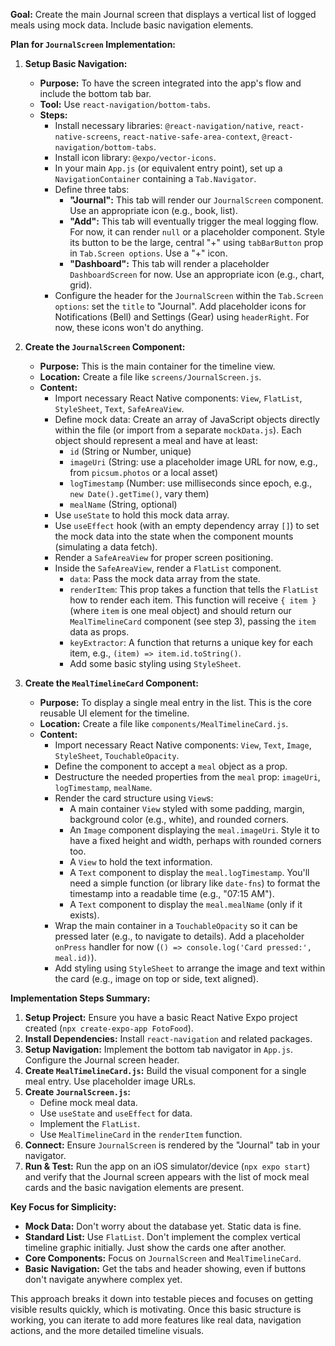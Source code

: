 **Goal:** Create the main Journal screen that displays a vertical list of logged meals using mock data. Include basic navigation elements.

**Plan for `JournalScreen` Implementation:**

1.  **Setup Basic Navigation:**
    *   **Purpose:** To have the screen integrated into the app's flow and include the bottom tab bar.
    *   **Tool:** Use `react-navigation/bottom-tabs`.
    *   **Steps:**
        *   Install necessary libraries: `@react-navigation/native`, `react-native-screens`, `react-native-safe-area-context`, `@react-navigation/bottom-tabs`.
        *   Install icon library: `@expo/vector-icons`.
        *   In your main `App.js` (or equivalent entry point), set up a `NavigationContainer` containing a `Tab.Navigator`.
        *   Define three tabs:
            *   **"Journal":** This tab will render our `JournalScreen` component. Use an appropriate icon (e.g., book, list).
            *   **"Add":** This tab will eventually trigger the meal logging flow. For now, it can render `null` or a placeholder component. Style its button to be the large, central "+" using `tabBarButton` prop in `Tab.Screen options`. Use a "+" icon.
            *   **"Dashboard":** This tab will render a placeholder `DashboardScreen` for now. Use an appropriate icon (e.g., chart, grid).
        *   Configure the header for the `JournalScreen` within the `Tab.Screen options`: set the `title` to "Journal". Add placeholder icons for Notifications (Bell) and Settings (Gear) using `headerRight`. For now, these icons won't do anything.

2.  **Create the `JournalScreen` Component:**
    *   **Purpose:** This is the main container for the timeline view.
    *   **Location:** Create a file like `screens/JournalScreen.js`.
    *   **Content:**
        *   Import necessary React Native components: `View`, `FlatList`, `StyleSheet`, `Text`, `SafeAreaView`.
        *   Define mock data: Create an array of JavaScript objects directly within the file (or import from a separate `mockData.js`). Each object should represent a meal and have at least:
            *   `id` (String or Number, unique)
            *   `imageUri` (String: use a placeholder image URL for now, e.g., from `picsum.photos` or a local asset)
            *   `logTimestamp` (Number: use milliseconds since epoch, e.g., `new Date().getTime()`, vary them)
            *   `mealName` (String, optional)
        *   Use `useState` to hold this mock data array.
        *   Use `useEffect` hook (with an empty dependency array `[]`) to set the mock data into the state when the component mounts (simulating a data fetch).
        *   Render a `SafeAreaView` for proper screen positioning.
        *   Inside the `SafeAreaView`, render a `FlatList` component.
            *   `data`: Pass the mock data array from the state.
            *   `renderItem`: This prop takes a function that tells the `FlatList` how to render each item. This function will receive `{ item }` (where `item` is one meal object) and should return our `MealTimelineCard` component (see step 3), passing the `item` data as props.
            *   `keyExtractor`: A function that returns a unique key for each item, e.g., `(item) => item.id.toString()`.
            *   Add some basic styling using `StyleSheet`.

3.  **Create the `MealTimelineCard` Component:**
    *   **Purpose:** To display a single meal entry in the list. This is the core reusable UI element for the timeline.
    *   **Location:** Create a file like `components/MealTimelineCard.js`.
    *   **Content:**
        *   Import necessary React Native components: `View`, `Text`, `Image`, `StyleSheet`, `TouchableOpacity`.
        *   Define the component to accept a `meal` object as a prop.
        *   Destructure the needed properties from the `meal` prop: `imageUri`, `logTimestamp`, `mealName`.
        *   Render the card structure using `View`s:
            *   A main container `View` styled with some padding, margin, background color (e.g., white), and rounded corners.
            *   An `Image` component displaying the `meal.imageUri`. Style it to have a fixed height and width, perhaps with rounded corners too.
            *   A `View` to hold the text information.
            *   A `Text` component to display the `meal.logTimestamp`. You'll need a simple function (or library like `date-fns`) to format the timestamp into a readable time (e.g., "07:15 AM").
            *   A `Text` component to display the `meal.mealName` (only if it exists).
        *   Wrap the main container in a `TouchableOpacity` so it can be pressed later (e.g., to navigate to details). Add a placeholder `onPress` handler for now (`() => console.log('Card pressed:', meal.id)`).
        *   Add styling using `StyleSheet` to arrange the image and text within the card (e.g., image on top or side, text aligned).

**Implementation Steps Summary:**

1.  **Setup Project:** Ensure you have a basic React Native Expo project created (`npx create-expo-app FotoFood`).
2.  **Install Dependencies:** Install `react-navigation` and related packages.
3.  **Setup Navigation:** Implement the bottom tab navigator in `App.js`. Configure the Journal screen header.
4.  **Create `MealTimelineCard.js`:** Build the visual component for a single meal entry. Use placeholder image URLs.
5.  **Create `JournalScreen.js`:**
    *   Define mock meal data.
    *   Use `useState` and `useEffect` for data.
    *   Implement the `FlatList`.
    *   Use `MealTimelineCard` in the `renderItem` function.
6.  **Connect:** Ensure `JournalScreen` is rendered by the "Journal" tab in your navigator.
7.  **Run & Test:** Run the app on an iOS simulator/device (`npx expo start`) and verify that the Journal screen appears with the list of mock meal cards and the basic navigation elements are present.

**Key Focus for Simplicity:**

*   **Mock Data:** Don't worry about the database yet. Static data is fine.
*   **Standard List:** Use `FlatList`. Don't implement the complex vertical timeline graphic initially. Just show the cards one after another.
*   **Core Components:** Focus on `JournalScreen` and `MealTimelineCard`.
*   **Basic Navigation:** Get the tabs and header showing, even if buttons don't navigate anywhere complex yet.

This approach breaks it down into testable pieces and focuses on getting visible results quickly, which is motivating. Once this basic structure is working, you can iterate to add more features like real data, navigation actions, and the more detailed timeline visuals.